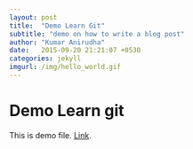 ```yaml
---
layout: post
title:  "Demo Learn Git"
subtitle: "demo on how to write a blog post"
author: "Kumar Anirudha"
date:   2015-09-20 21:21:07 +0530
categories: jekyll
imgurl: /img/hello_world.gif
---
```


# Demo Learn git

This is demo file. [Link](http://google.com). 